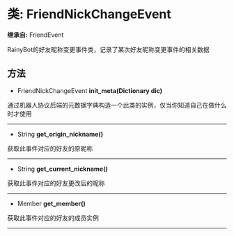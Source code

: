 # 类: FriendNickChangeEvent  
  
**继承自:** FriendEvent  
  
RainyBot的好友昵称变更事件类，记录了某次好友昵称变更事件的相关数据  
  
## 方法 
  
- FriendNickChangeEvent **init_meta(Dictionary dic)**  
  
通过机器人协议后端的元数据字典构造一个此类的实例，仅当你知道自己在做什么时才使用  
  
---  
  
- String **get_origin_nickname()**  
  
获取此事件对应的好友的原昵称  
  
---  
  
- String **get_current_nickname()**  
  
获取此事件对应的好友更改后的昵称  
  
---  
  
- Member **get_member()**  
  
获取此事件对应的好友的成员实例  
  
---  
  

